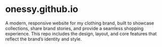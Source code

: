 # onessy.github.io
A modern, responsive website for my clothing brand, built to showcase collections, share brand stories, and provide a seamless shopping experience. This repo includes the design, layout, and core features that reflect the brand’s identity and style.
